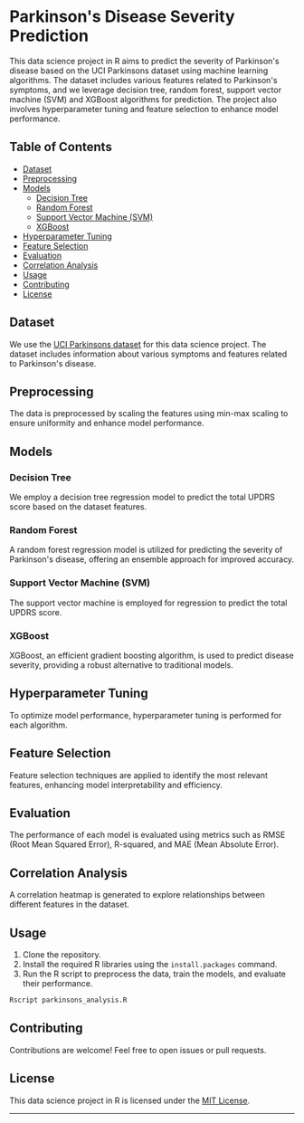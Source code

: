 
# Parkinson's Disease Severity Prediction

This data science project in R aims to predict the severity of Parkinson's disease based on the UCI Parkinsons dataset using machine learning algorithms. The dataset includes various features related to Parkinson's symptoms, and we leverage decision tree, random forest, support vector machine (SVM) and XGBoost algorithms for prediction. The project also involves hyperparameter tuning and feature selection to enhance model performance.

## Table of Contents

- [Dataset](#dataset)
- [Preprocessing](#preprocessing)
- [Models](#models)
  - [Decision Tree](#decision-tree)
  - [Random Forest](#random-forest)
  - [Support Vector Machine (SVM)](#support-vector-machine-svm)
  - [XGBoost](#xgboost)
- [Hyperparameter Tuning](#hyperparameter-tuning)
- [Feature Selection](#feature-selection)
- [Evaluation](#evaluation)
- [Correlation Analysis](#correlation-analysis)
- [Usage](#usage)
- [Contributing](#contributing)
- [License](#license)

## Dataset

We use the [UCI Parkinsons dataset](https://archive.ics.uci.edu/dataset/189/parkinsons+telemonitoring) for this data science project. The dataset includes information about various symptoms and features related to Parkinson's disease.

## Preprocessing

The data is preprocessed by scaling the features using min-max scaling to ensure uniformity and enhance model performance.

## Models

### Decision Tree

We employ a decision tree regression model to predict the total UPDRS score based on the dataset features.

### Random Forest

A random forest regression model is utilized for predicting the severity of Parkinson's disease, offering an ensemble approach for improved accuracy.

### Support Vector Machine (SVM)

The support vector machine is employed for regression to predict the total UPDRS score.

### XGBoost

XGBoost, an efficient gradient boosting algorithm, is used to predict disease severity, providing a robust alternative to traditional models.

## Hyperparameter Tuning

To optimize model performance, hyperparameter tuning is performed for each algorithm.

## Feature Selection

Feature selection techniques are applied to identify the most relevant features, enhancing model interpretability and efficiency.

## Evaluation

The performance of each model is evaluated using metrics such as RMSE (Root Mean Squared Error), R-squared, and MAE (Mean Absolute Error).

## Correlation Analysis

A correlation heatmap is generated to explore relationships between different features in the dataset.

## Usage

1. Clone the repository.
2. Install the required R libraries using the `install.packages` command.
3. Run the R script to preprocess the data, train the models, and evaluate their performance.

```R
Rscript parkinsons_analysis.R
```

## Contributing

Contributions are welcome! Feel free to open issues or pull requests.

## License

This data science project in R is licensed under the [MIT License](LICENSE).

---

